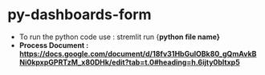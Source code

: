 # py-dashboards-form
- To run the python code use : stremlit run {<b>python file name<b/>}
- Process Document : https://docs.google.com/document/d/18fv31HbGulOBk80_gQmAvkBNi0kpxpGPRTzM_x80DHk/edit?tab=t.0#heading=h.6ijty0bltxp5
